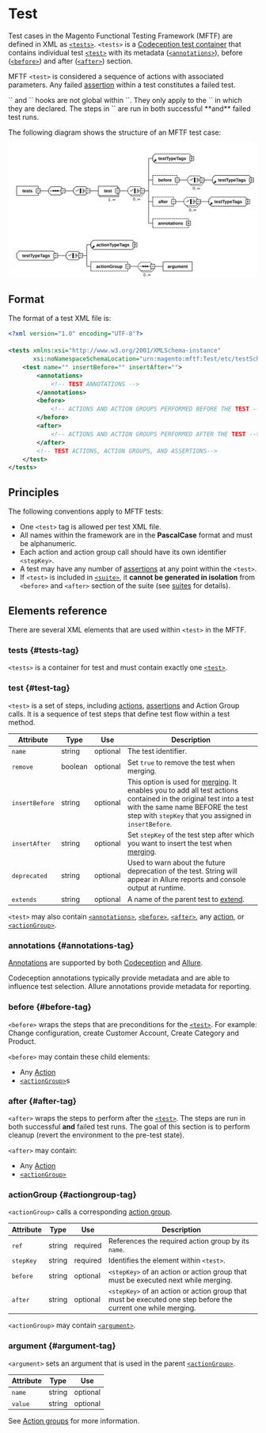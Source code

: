 # Test

Test cases in the Magento Functional Testing Framework (MFTF) are defined in XML as [`<tests>`].
`<tests>` is a [Codeception test container][Codeception] that contains individual test [`<test>`] with its metadata ([`<annotations>`]), before ([`<before>`]) and after ([`<after>`]) section.

MFTF `<test>` is considered a sequence of actions with associated parameters.
Any failed [assertion] within a test constitutes a failed test.

<div class="bs-callout bs-callout-info" markdown="1">
 `<before>` and `<after>` hooks are not global within `<tests>`.
They only apply to the `<test>` in which they are declared.
The steps in `<after>` are run in both successful **and** failed test runs.
</div>

The following diagram shows the structure of an MFTF test case:

![Structure of MFTF test case](img/test-dia.svg)

## Format

The format of a test XML file is:

```xml
<?xml version="1.0" encoding="UTF-8"?>

<tests xmlns:xsi="http://www.w3.org/2001/XMLSchema-instance"
       xsi:noNamespaceSchemaLocation="urn:magento:mftf:Test/etc/testSchema.xsd">
    <test name="" insertBefore="" insertAfter="">
        <annotations>
            <!-- TEST ANNOTATIONS -->
        </annotations>
        <before>
            <!-- ACTIONS AND ACTION GROUPS PERFORMED BEFORE THE TEST -->
        </before>
        <after>
            <!-- ACTIONS AND ACTION GROUPS PERFORMED AFTER THE TEST -->
        </after>
        <!-- TEST ACTIONS, ACTION GROUPS, AND ASSERTIONS-->
    </test>
</tests>
```

## Principles

The following conventions apply to MFTF tests:

*  One `<test>` tag is allowed per test XML file.
*  All names within the framework are in the **PascalCase** format and must be alphanumeric.
*  Each action and action group call should have its own identifier `<stepKey>`.
*  A test may have any number of [assertions][assertion] at any point within the `<test>`.
*  If `<test>` is included in [`<suite>`][suites], it **cannot be generated in isolation** from `<before>` and `<after>` section of the suite (see [suites] for details).

## Elements reference

There are several XML elements that are used within `<test>` in the MFTF.

### tests {#tests-tag}

`<tests>` is a container for test and must contain exactly one [`<test>`].

### test {#test-tag}

`<test>` is a set of steps, including [actions], [assertions][assertion] and Action Group calls. It is a sequence of test steps that define test flow within a test method.

Attribute|Type|Use|Description
---|---|---|---
`name`|string|optional|The test identifier.
`remove`|boolean|optional|Set `true` to remove the test when merging.
`insertBefore`|string|optional| This option is used for [merging]. It enables you to add all test actions contained in the original test into a test with the same name BEFORE the test step with `stepKey` that you assigned in `insertBefore`.
`insertAfter`|string|optional| Set `stepKey` of the test step after which you want to insert the test when [merging].
`deprecated`|string|optional|Used to warn about the future deprecation of the test. String will appear in Allure reports and console output at runtime.
`extends`|string|optional|A name of the parent test to [extend].

`<test>` may also contain [`<annotations>`], [`<before>`], [`<after>`], any [action][actions], or [`<actionGroup>`].

### annotations {#annotations-tag}

[Annotations] are supported by both [Codeception] and [Allure].

Codeception annotations typically provide metadata and are able to influence test selection.
Allure annotations provide metadata for reporting.

### before {#before-tag}

`<before>` wraps the steps that are preconditions for the [`<test>`]. For example: Change configuration, create Customer Account, Create Category and Product.

`<before>` may contain these child elements:

*  Any [Action][actions]
*  [`<actionGroup>`]s

### after {#after-tag}

`<after>` wraps the steps to perform after the [`<test>`]. The steps are run in both successful **and** failed test runs. The goal of this section is to perform cleanup (revert the environment to the pre-test state).

`<after>` may contain:

*  Any [Action][actions]
*  [`<actionGroup>`]

### actionGroup {#actiongroup-tag}

`<actionGroup>` calls a corresponding [action group].

Attribute|Type|Use|Description
---|---|---|---
`ref`|string|required|References the required action group by its `name`.
`stepKey`|string|required| Identifies the element within `<test>`.
`before`|string|optional| `<stepKey>` of an action or action group that must be executed next while merging.
`after`|string|optional| `<stepKey>` of an action or action group that must be executed one step before the current one while merging.

`<actionGroup>` may contain [`<argument>`].

### argument {#argument-tag}

`<argument>` sets an argument that is used in the parent [`<actionGroup>`].

Attribute|Type|Use
---|---|---
`name`|string|optional| Name of the argument.
`value`|string|optional| Value of the argument.

See [Action groups][action group] for more information.

<!-- Link definitions -->

[`<actionGroup>`]: #actiongroup-tag
[`<after>`]: #after-tag
[`<annotations>`]: #annotations-tag
[`<argument>`]: #argument-tag
[`<before>`]: #before-tag
[`<test>`]: #test-tag
[`<tests>`]: #tests-tag
[action group]: ./test/action-groups.md
[actions]: ./test/actions.md
[Allure]: https://github.com/allure-framework/
[Annotations]: ./test/annotations.md
[assertion]: ./test/assertions.md
[Codeception]: https://codeception.com/docs/07-AdvancedUsage
[extend]: extending.md
[merging]: ./merging.md#insert-after
[suites]: ./suite.md
